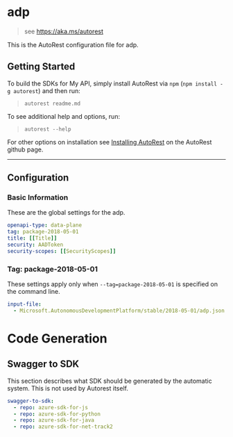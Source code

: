 # adp

> see https://aka.ms/autorest

This is the AutoRest configuration file for adp.

## Getting Started

To build the SDKs for My API, simply install AutoRest via `npm` (`npm install -g autorest`) and then run:

> `autorest readme.md`

To see additional help and options, run:

> `autorest --help`

For other options on installation see [Installing AutoRest](https://aka.ms/autorest/install) on the AutoRest github page.

---

## Configuration

### Basic Information

These are the global settings for the adp.

```yaml
openapi-type: data-plane
tag: package-2018-05-01
title: [[Title]]
security: AADToken
security-scopes: [[SecurityScopes]]
```

### Tag: package-2018-05-01

These settings apply only when `--tag=package-2018-05-01` is specified on the command line.

```yaml $(tag) == 'package-2018-05-01'
input-file:
  - Microsoft.AutonomousDevelopmentPlatform/stable/2018-05-01/adp.json
```

# Code Generation

## Swagger to SDK

This section describes what SDK should be generated by the automatic system.
This is not used by Autorest itself.

```yaml $(swagger-to-sdk)
swagger-to-sdk:
  - repo: azure-sdk-for-js
  - repo: azure-sdk-for-python
  - repo: azure-sdk-for-java
  - repo: azure-sdk-for-net-track2
```